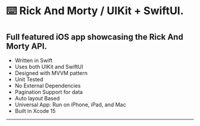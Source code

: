 ⌨️ Rick And Morty / UIKit + SwiftUI.
=====

Full featured iOS app showcasing the Rick And Morty API.
-----

- Written in Swift
- Uses both UIKit and SwiftUI
- Designed with MVVM pattern
- Unit Tested
- No External Dependencies
- Pagination Support for data
- Auto layout Based
- Universal App: Run on iPhone, iPad, and Mac
- Built in Xcode 15

-----
